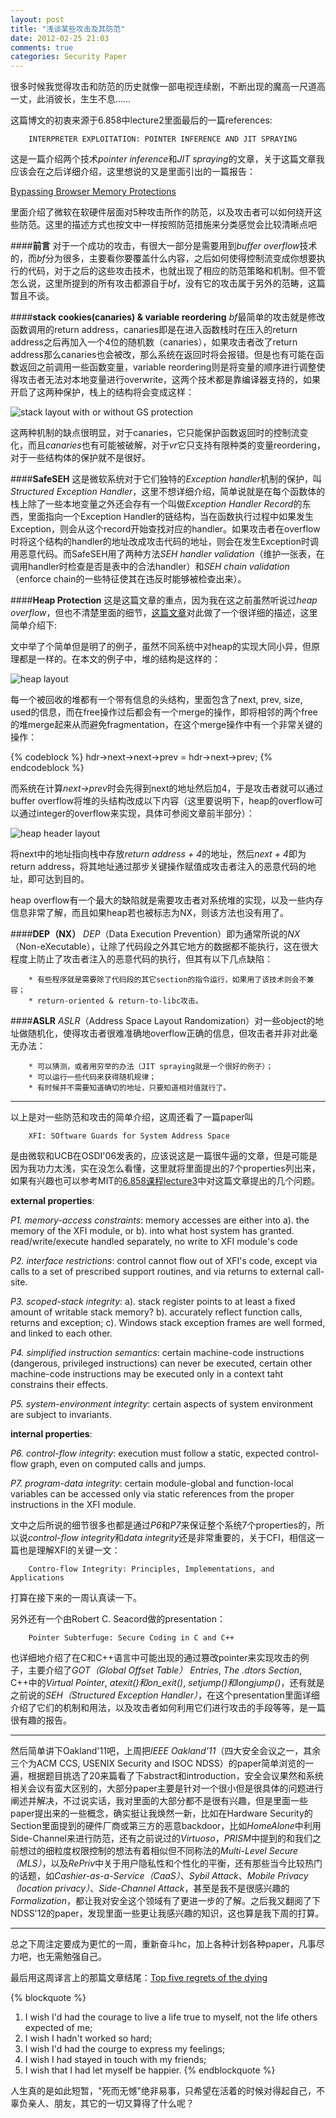 ```yaml
---
layout: post
title: "浅谈某些攻击及其防范"
date: 2012-02-25 21:03
comments: true
categories: Security Paper
---
```


很多时候我觉得攻击和防范的历史就像一部电视连续剧，不断出现的魔高一尺道高一丈，此消彼长，生生不息……

这篇博文的初衷来源于6.858中lecture2里面最后的一篇references:

        INTERPRETER EXPLOITATION: POINTER INFERENCE AND JIT SPRAYING

这是一篇介绍两个技术*pointer inference*和*JIT spraying*的文章，关于这篇文章我应该会在之后详细介绍，这里想说的又是里面引出的一篇报告：

[Bypassing Browser Memory Protections](http://www.azimuthsecurity.com/resources/bh2008_dowd_sotirov.pdf "bypassing")

里面介绍了微软在软硬件层面对5种攻击所作的防范，以及攻击者可以如何绕开这些防范。这里的描述方式也按文中一样按照防范措施来分类感觉会比较清晰点吧

####**前言**
对于一个成功的攻击，有很大一部分是需要用到*buffer overflow*技术的，而*bf*分为很多，主要看你要覆盖什么内容，之后如何使得控制流变成你想要执行的代码，对于之后的这些攻击技术，也就出现了相应的防范策略和机制。但不管怎么说，这里所提到的所有攻击都源自于*bf*，没有它的攻击属于另外的范畴，这篇暂且不谈。

<!-- more -->

####**stack cookies(canaries) & variable reordering**
*bf*最简单的攻击就是修改函数调用的return address，canaries即是在进入函数栈时在压入的return address之后再加入一个4位的随机数（canaries），如果攻击者改了return address那么canaries也会被改，那么系统在返回时将会报错。但是也有可能在函数返回之前调用一些函数变量，variable reordering则是将变量的顺序进行调整使得攻击者无法对本地变量进行overwrite，这两个技术都是靠编译器支持的，如果开启了这两种保护，栈上的结构将会变成这样：

![stack layout with or without GS protection](http://ytliu.github.com/images/2012-02-25-1.png "stack layout")

这两种机制的缺点很明显，对于canaries，它只能保护函数返回时的控制流变化，而且*canaries*也有可能被破解，对于*vr*它只支持有限种类的变量reordering，对于一些结构体的保护就不是很好。

####**SafeSEH**
这是微软系统对于它们独特的*Exception handler*机制的保护，叫*Structured Exception Handler*，这里不想详细介绍，简单说就是在每个函数体的栈上除了一些本地变量之外还会存有一个叫做*Exception Handler Record*的东西，里面指向一个Exception Handler的链结构，当在函数执行过程中如果发生Exception，则会从这个record开始查找对应的handler。如果攻击者在overflow时将这个结构的handler的地址改成攻击代码的地址，则会在发生Exception时调用恶意代码。而SafeSEH用了两种方法*SEH handler validation*（维护一张表，在调用handler时检查是否是表中的合法handler）和*SEH chain validation*（enforce chain的一些特征使其在违反时能够被检查出来）。

####**Heap Protection**
这是这篇文章的重点，因为我在这之前虽然听说过*heap overflow*，但也不清楚里面的细节，[这篇文章](http://www.h-online.com/security/features/A-Heap-of-Risk-747161.html "a heap of risk")对此做了一个很详细的描述，这里简单介绍下:

文中举了个简单但是明了的例子，虽然不同系统中对heap的实现大同小异，但原理都是一样的。在本文的例子中，堆的结构是这样的：

![heap layout](http://ytliu.github.com/images/2012-02-25-2.png "heap layout")

每一个被回收的堆都有一个带有信息的头结构，里面包含了next, prev, size, used的信息，而在free操作过后都会有一个merge的操作，即将相邻的两个free的堆merge起来从而避免fragmentation，在这个merge操作中有一个非常关键的操作：

{% codeblock %}
hdr->next->next->prev = hdr->next->prev;
{% endcodeblock %}

而系统在计算*next->prev*时会先得到next的地址然后加4，于是攻击者就可以通过buffer overflow将堆的头结构改成以下内容（这里要说明下，heap的overflow可以通过integer的overflow来实现，具体可参阅文章前半部分）：

![heap header layout](http://ytliu.github.com/images/2012-02-25-3.png "heap header layout")

将next中的地址指向栈中存放*return address + 4*的地址，然后*next + 4*即为return address，将其地址通过那步关键操作赋值成攻击者注入的恶意代码的地址，即可达到目的。

heap overflow有一个最大的缺陷就是需要攻击者对系统堆的实现，以及一些内存信息非常了解，而且如果heap若也被标志为NX，则该方法也没有用了。

####**DEP（NX）**
*DEP*（Data Execution Prevention）即为通常所说的*NX*（Non-eXecutable），让除了代码段之外其它地方的数据都不能执行，这在很大程度上防止了攻击者注入的恶意代码的执行，但其有以下几点缺陷：

        * 有些程序就是需要除了代码段的其它section的指令运行，如果用了该技术则会不兼容；
        * return-oriented & return-to-libc攻击。

####**ASLR**
*ASLR*（Address Space Layout Randomization）对一些object的地址做随机化，使得攻击者很难准确地overflow正确的信息，但攻击者并非对此毫无办法：

        * 可以猜测，或者用穷举的办法（JIT spraying就是一个很好的例子）；
        * 可以运行一些代码来获得随机规律；
        * 有时候并不需要知道确切的地址，只要知道相对值就行了。

- - - - - - -


以上是对一些防范和攻击的简单介绍，这周还看了一篇paper叫

        XFI: SOftware Guards for System Address Space

是由微软和UCB在OSDI'06发表的，应该说这是一篇很牛逼的文章，但是可能是因为我功力太浅，实在没怎么看懂，这里就将里面提出的7个properties列出来，如果有兴趣也可以参考MIT的[6.858课程lecture3](http://pdos.csail.mit.edu/6.858/2011/lec/l03-xfi.txt)中对这篇文章提出的几个问题。

**external properties**:

*P1. memory-access constraints*: memory accesses are either into a). the memory of the XFI module, or b). into what host system has granted. read/write/execute handled separately, no write to XFI module's code

*P2. interface restrictions*: control cannot flow out of XFI's code, except via calls to a set of prescribed support routines, and via returns to external call-site.

*P3. scoped-stack integrity*: a). stack register points to at least a fixed amount of writable stack memory? b). accurately reflect function calls, returns and exception; c). Windows stack exception frames are well formed, and linked to each other.

*P4. simplified instruction semantics*: certain machine-code instructions (dangerous, privileged instructions) can never be executed, certain other machine-code instructions may be executed only in a context taht constrains their effects.

*P5. system-environment integrity*: certain aspects of system environment are subject to invariants.

**internal properties**:

*P6. control-flow integrity*: execution must follow a static, expected control-flow graph, even on computed calls and jumps.

*P7. program-data integrity*: certain module-global and function-local variables can be accessed only via static references from the proper instructions in the XFI module.


文中之后所说的细节很多也都是通过*P6*和*P7*来保证整个系统7个properties的，所以说*control-flow integrity*和*data integrity*还是非常重要的，关于CFI，相信这一篇也是理解XFI的关键一文：

        Contro-flow Integrity: Principles, Implementations, and Applications

打算在接下来的一周认真读一下。

另外还有一个由Robert C. Seacord做的presentation：
        
        Pointer Subterfuge: Secure Coding in C and C++

也详细地介绍了在C和C++语言中可能出现的通过篡改pointer来实现攻击的例子，主要介绍了*GOT（Global Offset Table） Entries*, *The .dtors Section*, C++中的*Virtual Pointer*, *atexit()*和*on_exit()*, *setjump()*和*longjump()*，还有就是之前说的*SEH（Structured Exception Handler）*，在这个presentation里面详细介绍了它们的机制和用法，以及攻击者如何利用它们进行攻击的手段等等，是一篇很有趣的报告。

- - - - - - - -


然后简单讲下Oakland'11吧，上周把*IEEE Oakland'11*（四大安全会议之一，其余三个为ACM CCS, USENIX Security and ISOC NDSS）的paper简单浏览的一遍，根据题目挑选了20来篇看了下abstract和introduction，安全会议果然和系统相关会议有蛮大区别的，大部分paper主要是针对一个很小但是很具体的问题进行阐述并解决，不过说实话，我对里面的大部分都不是很有兴趣，但是里面一些paper提出来的一些概念，确实挺让我焕然一新，比如在Hardware Security的Section里面提到的硬件厂商或第三方的恶意backdoor，比如*HomeAlone*中利用Side-Channel来进行防范，还有之前说过的*Virtuoso*，*PRISM*中提到的和我们之前想过的细粒度权限控制的想法有着相似但不同称法的*Multi-Level Secure（MLS）*，以及*RePriv*中关于用户隐私性和个性化的平衡，还有那些当今比较热门的话题，如*Cashier-as-a-Service（CaaS）*、*Sybil Attack*、*Mobile Privacy（location privacy）*、*Side-Channel Attack*，甚至是我不是很感兴趣的*Formalization*，都让我对安全这个领域有了更进一步的了解。之后我又翻阅了下NDSS'12的paper，发现里面一些更让我感兴趣的知识，这也算是我下周的打算。

- - - - - - - 


总之下周注定要成为更忙的一周，重新奋斗hc，加上各种计划各种paper，凡事尽力吧，也无需勉强自己。

最后用这周译言上的那篇文章结尾：[Top five regrets of the dying](http://select.yeeyan.org/view/216596/248984 "top five regrets of the dying")

{% blockquote %}
1. I wish I'd had the courage to live a life true to myself, not the life others expected of me;
2. I wish I hadn't worked so hard;
3. I wish I'd had the courge to express my feelings;
4. I wish I had stayed in touch with my friends;
5. I wish that I had let myself be happier.
{% endblockquote %}

人生真的是如此短暂，"死而无憾"绝非易事，只希望在活着的时候对得起自己，不辜负亲人、朋友，其它的一切又算得了什么呢？
